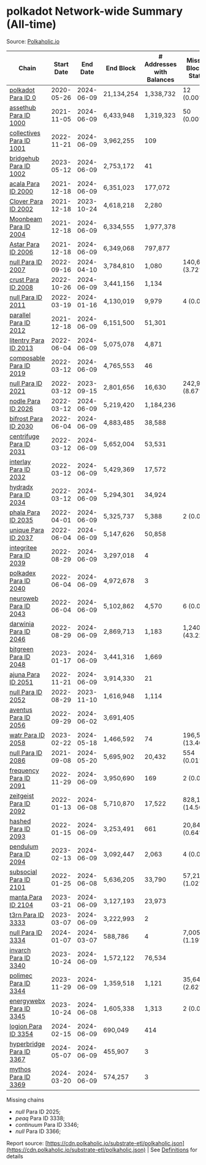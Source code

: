 # polkadot Network-wide Summary (All-time)

Source: [Polkaholic.io](https://polkaholic.io)


| Chain            | Start Date | End Date | End Block | # Addresses with Balances | Missing Blocks / Status |
| ---------------- | ---------- | ---------| --------- | ------------------------- | ----------------------- |
| [polkadot Para ID 0](/polkadot/0-polkadot) | 2020-05-26 | 2024-06-09 | 21,134,254 |  1,338,732 | 12 (0.00%)  |
| [assethub Para ID 1000](/polkadot/1000-assethub) | 2021-11-05 | 2024-06-09 | 6,433,948 |  1,319,323 | 50 (0.00%)  |
| [collectives Para ID 1001](/polkadot/1001-collectives) | 2022-11-21 | 2024-06-09 | 3,962,255 |  109 |    |
| [bridgehub Para ID 1002](/polkadot/1002-bridgehub) | 2023-05-12 | 2024-06-09 | 2,753,172 |  41 |    |
| [acala Para ID 2000](/polkadot/2000-acala) | 2021-12-18 | 2024-06-09 | 6,351,023 |  177,072 |    |
| [Clover Para ID 2002](/polkadot/2002-clover) | 2021-12-18 | 2023-10-24 | 4,618,218 |  2,280 |    |
| [Moonbeam Para ID 2004](/polkadot/2004-moonbeam) | 2021-12-18 | 2024-06-09 | 6,334,555 |  1,977,378 |    |
| [Astar Para ID 2006](/polkadot/2006-astar) | 2021-12-18 | 2024-06-09 | 6,349,068 |  797,877 |    |
| [null Para ID 2007](/polkadot/2007-kapex) | 2022-09-16 | 2024-04-10 | 3,784,810 |  1,080 | 140,668 (3.72%)  |
| [crust Para ID 2008](/polkadot/2008-crust) | 2022-10-26 | 2024-06-09 | 3,441,156 |  1,134 |    |
| [null Para ID 2011](/polkadot/2011-equilibrium) | 2022-03-19 | 2024-01-16 | 4,130,019 |  9,979 | 4 (0.00%)  |
| [parallel Para ID 2012](/polkadot/2012-parallel) | 2021-12-18 | 2024-06-09 | 6,151,500 |  51,301 |    |
| [litentry Para ID 2013](/polkadot/2013-litentry) | 2022-06-04 | 2024-06-09 | 5,075,078 |  4,871 |    |
| [composable Para ID 2019](/polkadot/2019-composable) | 2022-03-12 | 2024-06-09 | 4,765,553 |  46 |    |
| [null Para ID 2021](/polkadot/2021-efinity) | 2022-03-12 | 2023-09-15 | 2,801,656 |  16,630 | 242,949 (8.67%)  |
| [nodle Para ID 2026](/polkadot/2026-nodle) | 2022-03-12 | 2024-06-09 | 5,219,420 |  1,184,236 |    |
| [bifrost Para ID 2030](/polkadot/2030-bifrost) | 2022-06-04 | 2024-06-09 | 4,883,485 |  38,588 |    |
| [centrifuge Para ID 2031](/polkadot/2031-centrifuge) | 2022-03-12 | 2024-06-09 | 5,652,004 |  53,531 |    |
| [interlay Para ID 2032](/polkadot/2032-interlay) | 2022-03-12 | 2024-06-09 | 5,429,369 |  17,572 |    |
| [hydradx Para ID 2034](/polkadot/2034-hydradx) | 2022-03-12 | 2024-06-09 | 5,294,301 |  34,924 |    |
| [phala Para ID 2035](/polkadot/2035-phala) | 2022-04-01 | 2024-06-09 | 5,325,737 |  5,388 | 2 (0.00%)  |
| [unique Para ID 2037](/polkadot/2037-unique) | 2022-06-04 | 2024-06-09 | 5,147,626 |  50,858 |    |
| [integritee Para ID 2039](/polkadot/2039-integritee) | 2022-08-29 | 2024-06-09 | 3,297,018 |  4 |    |
| [polkadex Para ID 2040](/polkadot/2040-polkadex) | 2022-06-04 | 2024-06-09 | 4,972,678 |  3 |    |
| [neuroweb Para ID 2043](/polkadot/2043-neuroweb) | 2022-06-04 | 2024-06-09 | 5,102,862 |  4,570 | 6 (0.00%)  |
| [darwinia Para ID 2046](/polkadot/2046-darwinia) | 2022-08-29 | 2024-06-09 | 2,869,713 |  1,183 | 1,240,326 (43.22%)  |
| [bitgreen Para ID 2048](/polkadot/2048-bitgreen) | 2023-01-17 | 2024-06-09 | 3,441,316 |  1,669 |    |
| [ajuna Para ID 2051](/polkadot/2051-ajuna) | 2022-11-21 | 2024-06-09 | 3,914,330 |  21 |    |
| [null Para ID 2052](/polkadot/2052-polkadot-parathread-2052) | 2022-08-29 | 2023-11-10 | 1,616,948 |  1,114 |    |
| [aventus Para ID 2056](/polkadot/2056-aventus) | 2022-09-29 | 2024-06-02 | 3,691,405 |   |    |
| [watr Para ID 2058](/polkadot/2058-watr) | 2023-02-22 | 2024-05-18 | 1,466,592 |  74 | 196,567 (13.40%)  |
| [null Para ID 2086](/polkadot/2086-kilt) | 2021-09-08 | 2024-05-20 | 5,695,902 |  20,432 | 554 (0.01%)  |
| [frequency Para ID 2091](/polkadot/2091-frequency) | 2022-11-29 | 2024-06-09 | 3,950,690 |  169 | 2 (0.00%)  |
| [zeitgeist Para ID 2092](/polkadot/2092-zeitgeist) | 2022-01-13 | 2024-06-08 | 5,710,870 |  17,522 | 828,192 (14.50%)  |
| [hashed Para ID 2093](/polkadot/2093-hashed) | 2022-01-15 | 2024-06-09 | 3,253,491 |  661 | 20,847 (0.64%)  |
| [pendulum Para ID 2094](/polkadot/2094-pendulum) | 2023-02-13 | 2024-06-09 | 3,092,447 |  2,063 | 4 (0.00%)  |
| [subsocial Para ID 2101](/polkadot/2101-subsocial) | 2022-01-25 | 2024-06-08 | 5,636,205 |  33,790 | 57,214 (1.02%)  |
| [manta Para ID 2104](/polkadot/2104-manta) | 2023-03-21 | 2024-06-09 | 3,127,193 |  23,973 |    |
| [t3rn Para ID 3333](/polkadot/3333-t3rn) | 2023-03-07 | 2024-06-09 | 3,222,993 |  2 |    |
| [null Para ID 3334](/polkadot/3334-polkadot-parathread-3334) | 2024-01-07 | 2024-03-07 | 588,786 |  4 | 7,005 (1.19%)  |
| [invarch Para ID 3340](/polkadot/3340-invarch) | 2023-10-24 | 2024-06-09 | 1,572,122 |  76,534 |    |
| [polimec Para ID 3344](/polkadot/3344-polimec) | 2023-11-29 | 2024-06-09 | 1,359,518 |  1,121 | 35,644 (2.62%)  |
| [energywebx Para ID 3345](/polkadot/3345-energywebx) | 2023-10-24 | 2024-06-08 | 1,605,338 |  1,313 | 2 (0.00%)  |
| [logion Para ID 3354](/polkadot/3354-logion) | 2024-02-15 | 2024-06-09 | 690,049 |  414 |    |
| [hyperbridge Para ID 3367](/polkadot/3367-hyperbridge) | 2024-05-07 | 2024-06-09 | 455,907 |  3 |    |
| [mythos Para ID 3369](/polkadot/3369-mythos) | 2024-03-20 | 2024-06-09 | 574,257 |  3 |    |

Missing chains


* *null* Para ID 2025; 
* *peaq* Para ID 3338; 
* *continuum* Para ID 3346; 
* *null* Para ID 3366; 

Report source: [https://cdn.polkaholic.io/substrate-etl/polkaholic.json](https://cdn.polkaholic.io/substrate-etl/polkaholic.json) | See [Definitions](/DEFINITIONS.md) for details
